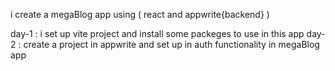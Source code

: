 i create a megaBlog app using ( react and appwrite{backend} )

day-1 : i set up vite project and install some packeges to use in this app
day-2 : create a project in appwrite and set up in auth functionality in megaBlog app
